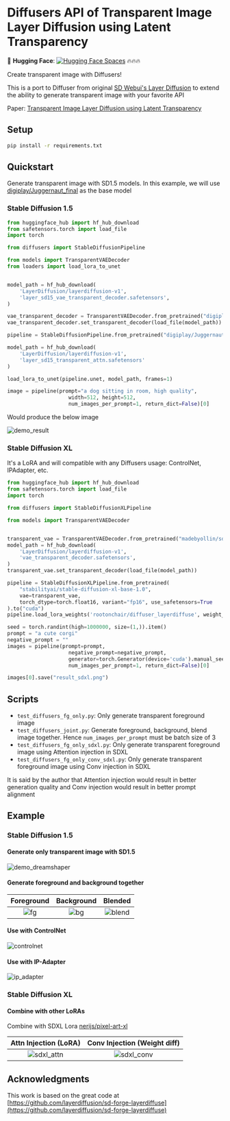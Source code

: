 # Diffusers API of Transparent Image Layer Diffusion using Latent Transparency

🤗 **Hugging Face**: [![Hugging Face Spaces](https://img.shields.io/badge/%F0%9F%A4%97%20Hugging%20Face-Spaces-blue)](https://huggingface.co/rootonchair/diffuser_layerdiffuse) 🔥🔥🔥

Create transparent image with Diffusers!

This is a port to Diffuser from original [SD Webui's Layer Diffusion](https://github.com/layerdiffusion/sd-forge-layerdiffuse) to extend the ability to generate transparent image with your favorite API


Paper: [Transparent Image Layer Diffusion using Latent Transparency](https://arxiv.org/abs/2402.17113)
## Setup
```bash
pip install -r requirements.txt
```

## Quickstart

Generate transparent image with SD1.5 models. In this example, we will use [digiplay/Juggernaut_final](https://huggingface.co/digiplay/Juggernaut_final) as the base model

### Stable Diffusion 1.5

```python
from huggingface_hub import hf_hub_download
from safetensors.torch import load_file
import torch

from diffusers import StableDiffusionPipeline

from models import TransparentVAEDecoder
from loaders import load_lora_to_unet


model_path = hf_hub_download(
    'LayerDiffusion/layerdiffusion-v1',
    'layer_sd15_vae_transparent_decoder.safetensors',
)

vae_transparent_decoder = TransparentVAEDecoder.from_pretrained("digiplay/Juggernaut_final", subfolder="vae", torch_dtype=torch.float16).to("cuda")
vae_transparent_decoder.set_transparent_decoder(load_file(model_path))

pipeline = StableDiffusionPipeline.from_pretrained("digiplay/Juggernaut_final", vae=vae_transparent_decoder, torch_dtype=torch.float16, safety_checker=None).to("cuda")

model_path = hf_hub_download(
    'LayerDiffusion/layerdiffusion-v1',
    'layer_sd15_transparent_attn.safetensors'
)

load_lora_to_unet(pipeline.unet, model_path, frames=1)

image = pipeline(prompt="a dog sitting in room, high quality", 
                    width=512, height=512,
                    num_images_per_prompt=1, return_dict=False)[0]
```

Would produce the below image

![demo_result](assets/demo_result.png)

### Stable Diffusion XL

It's a LoRA and will compatible with any Diffusers usage: ControlNet, IPAdapter, etc.

```python
from huggingface_hub import hf_hub_download
from safetensors.torch import load_file
import torch

from diffusers import StableDiffusionXLPipeline

from models import TransparentVAEDecoder


transparent_vae = TransparentVAEDecoder.from_pretrained("madebyollin/sdxl-vae-fp16-fix", torch_dtype=torch.float16)
model_path = hf_hub_download(
    'LayerDiffusion/layerdiffusion-v1',
    'vae_transparent_decoder.safetensors',
)
transparent_vae.set_transparent_decoder(load_file(model_path))

pipeline = StableDiffusionXLPipeline.from_pretrained(
    "stabilityai/stable-diffusion-xl-base-1.0", 
    vae=transparent_vae,
    torch_dtype=torch.float16, variant="fp16", use_safetensors=True
).to("cuda")
pipeline.load_lora_weights('rootonchair/diffuser_layerdiffuse', weight_name='diffuser_layer_xl_transparent_attn.safetensors')

seed = torch.randint(high=1000000, size=(1,)).item()
prompt = "a cute corgi"
negative_prompt = ""
images = pipeline(prompt=prompt, 
                    negative_prompt=negative_prompt,
                    generator=torch.Generator(device='cuda').manual_seed(seed),
                    num_images_per_prompt=1, return_dict=False)[0]

images[0].save("result_sdxl.png")
```

## Scripts

- `test_diffusers_fg_only.py`: Only generate transparent foreground image
- `test_diffusers_joint.py`: Generate foreground, background, blend image together. Hence `num_images_per_prompt` must be batch size of 3
- `test_diffusers_fg_only_sdxl.py`: Only generate transparent foreground image using Attention injection in SDXL
- `test_diffusers_fg_only_conv_sdxl.py`: Only generate transparent foreground image using Conv injection in SDXL

It is said by the author that Attention injection would result in better generation quality and Conv injection would result in better prompt alignment

## Example
### Stable Diffusion 1.5
#### Generate only transparent image with SD1.5
![demo_dreamshaper](assets/dreamshaper_sd.png)
#### Generate foreground and background together

|              Foreground               |              Background               |                Blended                |
|:-------------------------------------:|:-------------------------------------:|:-------------------------------------:|
| ![fg](assets/result_joint_0.png)      |   ![bg](assets/result_joint_1.png)    | ![blend](assets/result_joint_2.png)   |


#### Use with ControlNet

![controlnet](assets/controlnet_output.png)

#### Use with IP-Adapter

![ip_adapter](assets/ipadapter_output.png)

### Stable Diffusion XL
#### Combine with other LoRAs
Combine with SDXL Lora [nerijs/pixel-art-xl](https://huggingface.co/nerijs/pixel-art-xl)

|      Attn Injection (LoRA)                |        Conv Injection (Weight diff)            |
|:-------------------------------------:|:-------------------------------------:|
| ![sdxl_attn](assets/result_sdxl.png)      |   ![sdxl_conv](assets/result_conv_sdxl.png)    |


## Acknowledgments
This work is based on the great code at
[https://github.com/layerdiffusion/sd-forge-layerdiffuse](https://github.com/layerdiffusion/sd-forge-layerdiffuse)

